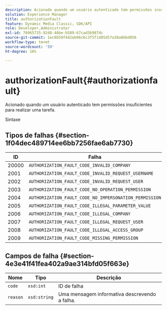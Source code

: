 ```yaml
---
description: Acionado quando um usuário autenticado tem permissões insuficientes para realizar uma tarefa.
solution: Experience Manager
title: authorizationFault
feature: Dynamic Media Classic, SDK/API
role: Developer,Administrator
exl-id: 76965735-92d8-46be-b589-67cad3b987dc
source-git-commit: 1ec8b59f442eb96c6c3f5f1405d57a38a86bd056
workflow-type: tm+mt
source-wordcount: '59'
ht-degree: 16%

---
```


# authorizationFault{#authorizationfault}

Acionado quando um usuário autenticado tem permissões insuficientes para realizar uma tarefa.

Sintaxe

## Tipos de falhas {#section-1f04dec489714ee6bb7256fae6ab7730}

| ID | Falha |
|---|---|
| 20000 | `AUTHORIZATION_FAULT_CODE_INVALID_COMPANY` |
| 2001 | `AUTHORIZATION_FAULT_CODE_INVALID_REQUEST_USERNAME` |
| 2002 | `AUTHORIZATION_FAULT_CODE_INVALID_REQUEST_USER` |
| 2003 | `AUTHORIZATION_FAULT_CODE_NO_OPERATION_PERMISSION` |
| 2004 | `AUTHORIZATION_FAULT_CODE_NO_IMPERSONATION_PERMISSION` |
| 2005 | `AUTHORIZATION_FAULT_CODE_ILLEGAL_PARAMETER_VALUE` |
| 2006 | `AUTHORIZATION_FAULT_CODE_ILLEGAL_COMPANY` |
| 2007 | `AUTHORIZATION_FAULT_CODE_ILLEGAL_REQUEST_USER` |
| 2008 | `AUTHORIZATION_FAULT_CODE_ILLEGAL_ACCESS_GROUP` |
| 2009 | `AUTHORIZATION_FAULT_CODE_MISSING_PERMISSION` |

## Campos de falha {#section-4e3e41f41fea402a9ae314bfd05f663e}

| Nome | Tipo | Descrição |
|---|---|---|
| `code` | `xsd:int` | ID de falha |
| `reason` | `xsd:string` | Uma mensagem informativa descrevendo a falha. |
